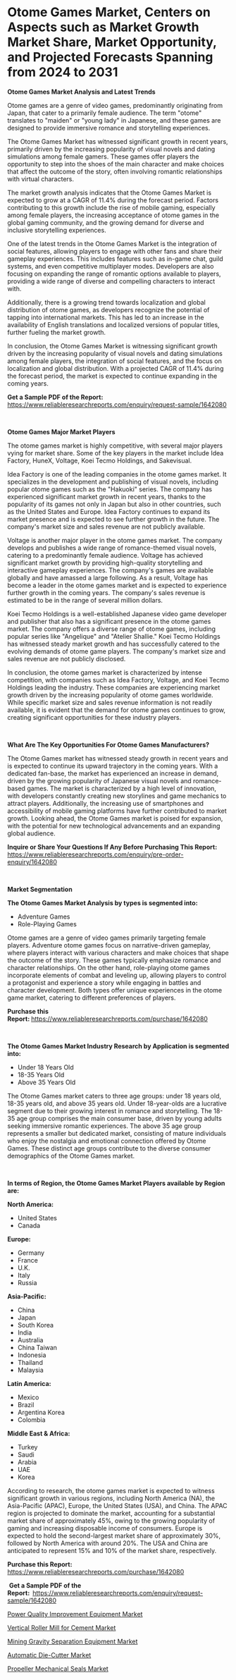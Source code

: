 <p><h1>Otome Games Market, Centers on Aspects such as Market Growth Market Share, Market Opportunity, and Projected Forecasts Spanning from 2024 to 2031</h1></p><p><strong>Otome Games Market Analysis and Latest Trends</strong></p>
<p><p>Otome games are a genre of video games, predominantly originating from Japan, that cater to a primarily female audience. The term "otome" translates to "maiden" or "young lady" in Japanese, and these games are designed to provide immersive romance and storytelling experiences.</p><p>The Otome Games Market has witnessed significant growth in recent years, primarily driven by the increasing popularity of visual novels and dating simulations among female gamers. These games offer players the opportunity to step into the shoes of the main character and make choices that affect the outcome of the story, often involving romantic relationships with virtual characters.</p><p>The market growth analysis indicates that the Otome Games Market is expected to grow at a CAGR of 11.4% during the forecast period. Factors contributing to this growth include the rise of mobile gaming, especially among female players, the increasing acceptance of otome games in the global gaming community, and the growing demand for diverse and inclusive storytelling experiences.</p><p>One of the latest trends in the Otome Games Market is the integration of social features, allowing players to engage with other fans and share their gameplay experiences. This includes features such as in-game chat, guild systems, and even competitive multiplayer modes. Developers are also focusing on expanding the range of romantic options available to players, providing a wide range of diverse and compelling characters to interact with.</p><p>Additionally, there is a growing trend towards localization and global distribution of otome games, as developers recognize the potential of tapping into international markets. This has led to an increase in the availability of English translations and localized versions of popular titles, further fueling the market growth.</p><p>In conclusion, the Otome Games Market is witnessing significant growth driven by the increasing popularity of visual novels and dating simulations among female players, the integration of social features, and the focus on localization and global distribution. With a projected CAGR of 11.4% during the forecast period, the market is expected to continue expanding in the coming years.</p></p>
<p><strong>Get a Sample PDF of the Report:&nbsp;</strong> <a href="https://www.reliableresearchreports.com/enquiry/request-sample/1642080">https://www.reliableresearchreports.com/enquiry/request-sample/1642080</a></p>
<p>&nbsp;</p>
<p><strong>Otome Games Major Market Players</strong></p>
<p><p>The otome games market is highly competitive, with several major players vying for market share. Some of the key players in the market include Idea Factory, HuneX, Voltage, Koei Tecmo Holdings, and Sakevisual.</p><p>Idea Factory is one of the leading companies in the otome games market. It specializes in the development and publishing of visual novels, including popular otome games such as the "Hakuoki" series. The company has experienced significant market growth in recent years, thanks to the popularity of its games not only in Japan but also in other countries, such as the United States and Europe. Idea Factory continues to expand its market presence and is expected to see further growth in the future. The company's market size and sales revenue are not publicly available.</p><p>Voltage is another major player in the otome games market. The company develops and publishes a wide range of romance-themed visual novels, catering to a predominantly female audience. Voltage has achieved significant market growth by providing high-quality storytelling and interactive gameplay experiences. The company's games are available globally and have amassed a large following. As a result, Voltage has become a leader in the otome games market and is expected to experience further growth in the coming years. The company's sales revenue is estimated to be in the range of several million dollars.</p><p>Koei Tecmo Holdings is a well-established Japanese video game developer and publisher that also has a significant presence in the otome games market. The company offers a diverse range of otome games, including popular series like "Angelique" and "Atelier Shallie." Koei Tecmo Holdings has witnessed steady market growth and has successfully catered to the evolving demands of otome game players. The company's market size and sales revenue are not publicly disclosed.</p><p>In conclusion, the otome games market is characterized by intense competition, with companies such as Idea Factory, Voltage, and Koei Tecmo Holdings leading the industry. These companies are experiencing market growth driven by the increasing popularity of otome games worldwide. While specific market size and sales revenue information is not readily available, it is evident that the demand for otome games continues to grow, creating significant opportunities for these industry players.</p></p>
<p>&nbsp;</p>
<p><strong>What Are The Key Opportunities For Otome Games Manufacturers?</strong></p>
<p><p>The Otome Games market has witnessed steady growth in recent years and is expected to continue its upward trajectory in the coming years. With a dedicated fan-base, the market has experienced an increase in demand, driven by the growing popularity of Japanese visual novels and romance-based games. The market is characterized by a high level of innovation, with developers constantly creating new storylines and game mechanics to attract players. Additionally, the increasing use of smartphones and accessibility of mobile gaming platforms have further contributed to market growth. Looking ahead, the Otome Games market is poised for expansion, with the potential for new technological advancements and an expanding global audience.</p></p>
<p><strong>Inquire or Share Your Questions If Any Before Purchasing This Report:</strong> <a href="https://www.reliableresearchreports.com/enquiry/pre-order-enquiry/1642080">https://www.reliableresearchreports.com/enquiry/pre-order-enquiry/1642080</a></p>
<p>&nbsp;</p>
<p><strong>Market Segmentation</strong></p>
<p><strong>The Otome Games Market Analysis by types is segmented into:</strong></p>
<p><ul><li>Adventure Games</li><li>Role-Playing Games</li></ul></p>
<p><p>Otome games are a genre of video games primarily targeting female players. Adventure otome games focus on narrative-driven gameplay, where players interact with various characters and make choices that shape the outcome of the story. These games typically emphasize romance and character relationships. On the other hand, role-playing otome games incorporate elements of combat and leveling up, allowing players to control a protagonist and experience a story while engaging in battles and character development. Both types offer unique experiences in the otome game market, catering to different preferences of players.</p></p>
<p><strong>Purchase this Report:&nbsp;</strong><a href="https://www.reliableresearchreports.com/purchase/1642080">https://www.reliableresearchreports.com/purchase/1642080</a></p>
<p>&nbsp;</p>
<p><strong>The Otome Games Market Industry Research by Application is segmented into:</strong></p>
<p><ul><li>Under 18 Years Old</li><li>18-35 Years Old</li><li>Above 35 Years Old</li></ul></p>
<p><p>The Otome Games market caters to three age groups: under 18 years old, 18-35 years old, and above 35 years old. Under 18-year-olds are a lucrative segment due to their growing interest in romance and storytelling. The 18-35 age group comprises the main consumer base, driven by young adults seeking immersive romantic experiences. The above 35 age group represents a smaller but dedicated market, consisting of mature individuals who enjoy the nostalgia and emotional connection offered by Otome Games. These distinct age groups contribute to the diverse consumer demographics of the Otome Games market.</p></p>
<p>&nbsp;</p>
<p><strong>In terms of Region, the Otome Games Market Players available by Region are:</strong></p>
<p>
    <p> <strong> North America: </strong>
        <ul>
            <li>United States</li>
            <li>Canada</li>
        </ul>
        </p> 
    <p> <strong> Europe: </strong>
        <ul>
            <li>Germany</li>
            <li>France</li>
            <li>U.K.</li>
            <li>Italy</li>
            <li>Russia</li>
        </ul>
        </p> 
    <p> <strong> Asia-Pacific: </strong>
        <ul>
            <li>China</li>
            <li>Japan</li>
            <li>South Korea</li>
            <li>India</li>
            <li>Australia</li>
            <li>China Taiwan</li>
            <li>Indonesia</li>
            <li>Thailand</li>
            <li>Malaysia</li>
        </ul>
        </p> 
    <p> <strong> Latin America: </strong>
        <ul>
            <li>Mexico</li>
            <li>Brazil</li>
            <li>Argentina Korea</li>
            <li>Colombia</li>
        </ul>
        </p> 
    <p> <strong> Middle East & Africa: </strong>
        <ul>
            <li>Turkey</li>
            <li>Saudi</li>
            <li>Arabia</li>
            <li>UAE</li>
            <li>Korea</li>
        </ul>
    </p>
    </p>
<p><p>According to research, the otome games market is expected to witness significant growth in various regions, including North America (NA), the Asia-Pacific (APAC), Europe, the United States (USA), and China. The APAC region is projected to dominate the market, accounting for a substantial market share of approximately 45%, owing to the growing popularity of gaming and increasing disposable income of consumers. Europe is expected to hold the second-largest market share of approximately 30%, followed by North America with around 20%. The USA and China are anticipated to represent 15% and 10% of the market share, respectively.</p></p>
<p><strong>Purchase this Report: </strong><a href="https://www.reliableresearchreports.com/purchase/1642080">https://www.reliableresearchreports.com/purchase/1642080</a></p>
<p>&nbsp;<strong>Get a Sample PDF of the Report:&nbsp;&nbsp;</strong><a href="https://www.reliableresearchreports.com/enquiry/request-sample/1642080">https://www.reliableresearchreports.com/enquiry/request-sample/1642080</a></p>
<p><strong></strong></p>
<p><p><a href="https://medium.com/p/5e1d8da97491/edit">Power Quality Improvement Equipment Market</a></p><p><a href="https://medium.com/p/c40763e3ff94/edit">Vertical Roller Mill for Cement Market</a></p><p><a href="https://medium.com/p/0824df63b8d7/edit">Mining Gravity Separation Equipment Market</a></p><p><a href="https://medium.com/p/5ce7dd41ab3a/edit">Automatic Die-Cutter Market</a></p><p><a href="https://medium.com/p/7ce56cc690a0/edit">Propeller Mechanical Seals Market</a></p></p>